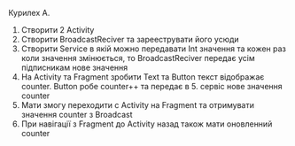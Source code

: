 Курилех А.
1. Створити 2 Activity
2. Створити BroadcastReciver та зарееструвати його усюди
3. Створити Service в якій можно передавати Int значення та кожен раз коли значення змінюється, то BroadcastReciver передає усім підписникам нове значення
4. На Activity та Fragment зробити Text та Button текст відображає counter. Button робе counter++ та передає в 5. сервіс нове значення counter
6. Мати змогу переходити с Activity на Fragment та отримувати значення counter з Broadcast
7. При навігації з Fragment до Activity назад також мати оновленний counter
